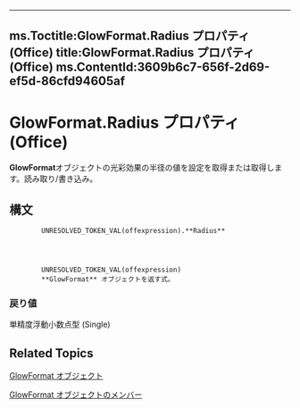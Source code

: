 

---
ms.Toctitle:GlowFormat.Radius プロパティ (Office)
title:GlowFormat.Radius プロパティ (Office)
ms.ContentId:3609b6c7-656f-2d69-ef5d-86cfd94605af
---
# GlowFormat.Radius プロパティ (Office)




**GlowFormat**オブジェクトの光彩効果の半径の値を設定を取得または取得します。読み取り/書き込み。

## 構文

            UNRESOLVED_TOKEN_VAL(offexpression).**Radius**




            UNRESOLVED_TOKEN_VAL(offexpression)
            **GlowFormat** オブジェクトを返す式。

### 戻り値
単精度浮動小数点型 (Single)





## Related Topics

[GlowFormat オブジェクト](b89e2245-e3a4-4a8c-cd4f-86396ad71a5b.md)

[GlowFormat オブジェクトのメンバー](8d12e270-0b8b-930b-9c74-694b02a3a228.md)




